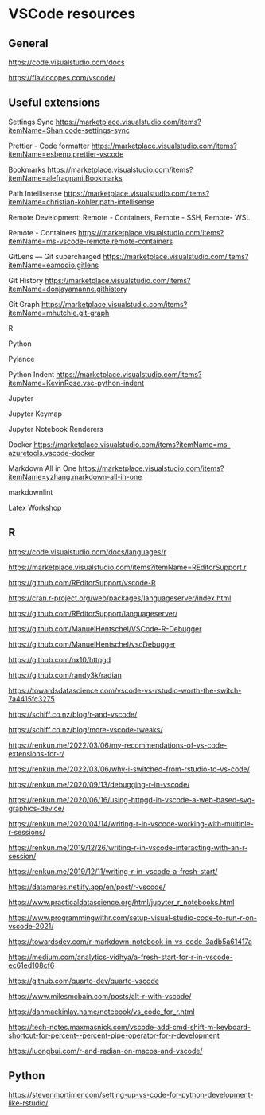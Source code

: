 # VSCode resources

## General

<https://code.visualstudio.com/docs>

<https://flaviocopes.com/vscode/>

## Useful extensions

Settings Sync <https://marketplace.visualstudio.com/items?itemName=Shan.code-settings-sync>

Prettier - Code formatter <https://marketplace.visualstudio.com/items?itemName=esbenp.prettier-vscode>

Bookmarks <https://marketplace.visualstudio.com/items?itemName=alefragnani.Bookmarks>

Path Intellisense <https://marketplace.visualstudio.com/items?itemName=christian-kohler.path-intellisense>

Remote Development: Remote - Containers, Remote - SSH, Remote- WSL

Remote - Containers <https://marketplace.visualstudio.com/items?itemName=ms-vscode-remote.remote-containers>

GitLens — Git supercharged <https://marketplace.visualstudio.com/items?itemName=eamodio.gitlens>

Git History <https://marketplace.visualstudio.com/items?itemName=donjayamanne.githistory>

Git Graph <https://marketplace.visualstudio.com/items?itemName=mhutchie.git-graph>

R

Python

Pylance

Python Indent <https://marketplace.visualstudio.com/items?itemName=KevinRose.vsc-python-indent>

Jupyter

Jupyter Keymap

Jupyter Notebook Renderers

Docker <https://marketplace.visualstudio.com/items?itemName=ms-azuretools.vscode-docker>

Markdown All in One <https://marketplace.visualstudio.com/items?itemName=yzhang.markdown-all-in-one>

markdownlint

Latex Workshop

## R

<https://code.visualstudio.com/docs/languages/r>

<https://marketplace.visualstudio.com/items?itemName=REditorSupport.r>

<https://github.com/REditorSupport/vscode-R>

<https://cran.r-project.org/web/packages/languageserver/index.html>

<https://github.com/REditorSupport/languageserver/>

<https://github.com/ManuelHentschel/VSCode-R-Debugger>

<https://github.com/ManuelHentschel/vscDebugger>

<https://github.com/nx10/httpgd>

<https://github.com/randy3k/radian>

<https://towardsdatascience.com/vscode-vs-rstudio-worth-the-switch-7a4415fc3275>

<https://schiff.co.nz/blog/r-and-vscode/>

<https://schiff.co.nz/blog/more-vscode-tweaks/>

<https://renkun.me/2022/03/06/my-recommendations-of-vs-code-extensions-for-r/>

<https://renkun.me/2022/03/06/why-i-switched-from-rstudio-to-vs-code/>

<https://renkun.me/2020/09/13/debugging-r-in-vscode/>

<https://renkun.me/2020/06/16/using-httpgd-in-vscode-a-web-based-svg-graphics-device/>

<https://renkun.me/2020/04/14/writing-r-in-vscode-working-with-multiple-r-sessions/>

<https://renkun.me/2019/12/26/writing-r-in-vscode-interacting-with-an-r-session/>

<https://renkun.me/2019/12/11/writing-r-in-vscode-a-fresh-start/>

<https://datamares.netlify.app/en/post/r-vscode/>

<https://www.practicaldatascience.org/html/jupyter_r_notebooks.html>

<https://www.programmingwithr.com/setup-visual-studio-code-to-run-r-on-vscode-2021/>

<https://towardsdev.com/r-markdown-notebook-in-vs-code-3adb5a61417a>

<https://medium.com/analytics-vidhya/a-fresh-start-for-r-in-vscode-ec61ed108cf6>

<https://github.com/quarto-dev/quarto-vscode>

<https://www.milesmcbain.com/posts/alt-r-with-vscode/>

<https://danmackinlay.name/notebook/vs_code_for_r.html>

<https://tech-notes.maxmasnick.com/vscode-add-cmd-shift-m-keyboard-shortcut-for-percent--percent-pipe-operator-for-r-development>

<https://luongbui.com/r-and-radian-on-macos-and-vscode/>

## Python

<https://stevenmortimer.com/setting-up-vs-code-for-python-development-like-rstudio/>
